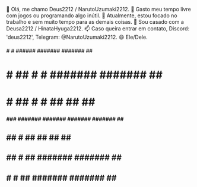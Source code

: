 👋 Olá, me chamo Deus2212 / NarutoUzumaki2212.
👀 Gasto meu tempo livre com jogos ou programando algo inútil.
🌱 Atualmente, estou focado no trabalho e sem muito tempo para as demais coisas.
💞️ Sou casado com a Deusa2212 / HinataHyuga2212.
📫 Caso queira entrar em contato, Discord: 'deus2212', Telegram: @NarutoUzumaki2212.
😄 Ele/Dele.

  ######  #     #   ######                             #######  #######     ##    #######
  #        #   ##   #    #                             #######  #######     ##    #######
  #         # ##    #    #                                  ##       ##     ##         ##
 #####      ###    #######           #######           #######  #######     ##    #######
 ##        ## #    ##                                  ##       ##          ##    ##
 ##       ##   #   ##                                  #######  #######     ##    #######
 ##       #     #  ##                                  #######  #######     ##    #######
